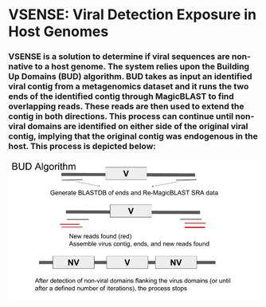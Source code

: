 # VSENSE: Viral Detection Exposure in Host Genomes

### VSENSE is a solution to determine if viral sequences are non-native to a host genome. The system relies upon the Building Up Domains (BUD) algorithm. BUD takes as input an identified viral contig from a metagenomics dataset and it runs the two ends of the identified contig through MagicBLAST to find overlapping reads. These reads are then used to extend the contig in both directions. This process can continue until non-viral domains are identified on either side of the original viral contig, implying that the original contig was endogenous in the host. This process is depicted below:

![alt text](https://github.com/NCBI-Hackathons/past_virus_exposure_detection/blob/master/BUD.png "Logo Title Text 1")
